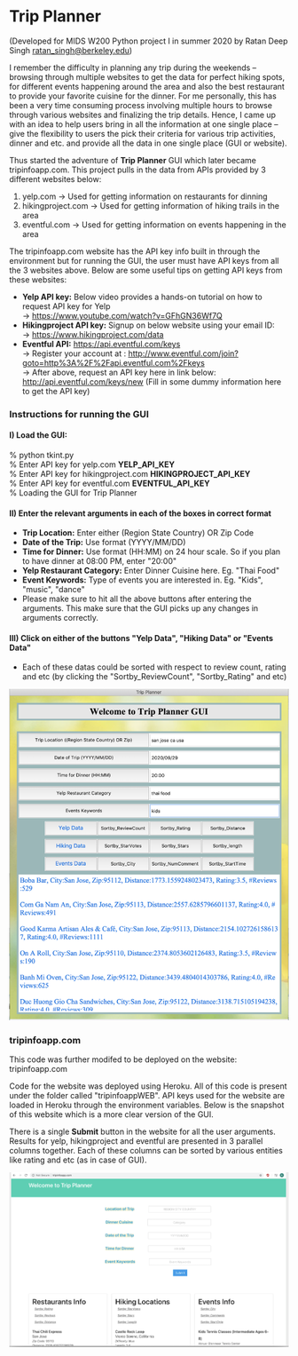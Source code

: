 # Trip Planner
(Developed for MIDS W200 Python project I in summer 2020 by Ratan Deep Singh ratan_singh@berkeley.edu)</div>

I remember the difficulty in planning any trip during the weekends – browsing through multiple websites to get the data for perfect hiking spots, for different events happening around the area and also the best restaurant to provide your favorite cuisine for the dinner. For me personally, this has been a very time consuming process involving multiple hours to browse through various websites and finalizing the trip details. Hence, I came up with an idea to help users bring in all the information at one single place – give the flexibility to users the pick their criteria for various trip activities, dinner and etc. and provide all the data in one single place (GUI or website).

Thus started the adventure of **Trip Planner** GUI which later became tripinfoapp.com. This project pulls in the data from APIs provided by 3 different websites below:

1) yelp.com -> Used for getting information on restaurants for dinning
2) hikingproject.com -> Used for getting information of hiking trails in the area
3) eventful.com -> Used for getting information on events happening in the area

The tripinfoapp.com website has the API key info built in through the environment but for running the GUI, the user must have API keys from all the 3 websites above. Below are some useful tips on getting API keys from these websites: 

  - **Yelp API key:** Below video provides a hands-on tutorial on how to request API key for Yelp\
     -> https://www.youtube.com/watch?v=GFhGN36Wf7Q
  - **Hikingproject API key:** Signup on below website using your email ID:\
     -> https://www.hikingproject.com/data
  - **Eventful API:** https://api.eventful.com/keys  
     -> Register your account at : http://www.eventful.com/join?goto=http%3A%2F%2Fapi.eventful.com%2Fkeys  
     -> After above, request an API key here in link below: http://api.eventful.com/keys/new (Fill in some dummy information here to get the API key)

### Instructions for running the GUI 

#### I) Load the GUI: 
% python tkint.py  
% Enter API key for yelp.com **YELP_API_KEY**  
% Enter API key for hikingproject.com **HIKINGPROJECT_API_KEY**  
% Enter API key for eventful.com **EVENTFUL_API_KEY**  
% Loading the GUI for Trip Planner  

#### II) Enter the relevant arguments in each of the boxes in correct format
  - **Trip Location:** Enter either (Region State Country) OR Zip Code
  - **Date of the Trip:** Use format (YYYY/MM/DD)
  - **Time for Dinner:** Use format (HH:MM) on 24 hour scale. So if you plan to have dinner at 08:00 PM, enter "20:00"
  - **Yelp Restaurant Category:** Enter Dinner Cuisine here. Eg. "Thai Food" 
  - **Event Keywords:** Type of events you are interested in. Eg. "Kids", "music", "dance"
  - Please make sure to hit all the above buttons after entering the arguments. This make sure that the GUI picks up any changes in arguments correctly. 

#### III) Click on either of the buttons "Yelp Data", "Hiking Data" or "Events Data" 
  - Each of these datas could be sorted with respect to review count, rating and etc (by clicking the "Sortby_ReviewCount", "Sortby_Rating" and etc)  

![](images/gui.png)

### tripinfoapp.com 

This code was further modifed to be deployed on the website: tripinfoapp.com 

Code for the website was deployed using Heroku. All of this code is present under the folder called "tripinfoappWEB". API keys used for the website are loaded in Heroku through the environment variables. Below is the snapshot of this website which is a more clear version of the GUI. 

There is a single **Submit** button in the website for all the user arguments. Results for yelp, hikingproject and eventful are presented in 3 parallel columns together. Each of these columns can be sorted by various entities like rating and etc (as in case of GUI). 

![](images/app_web.png)
